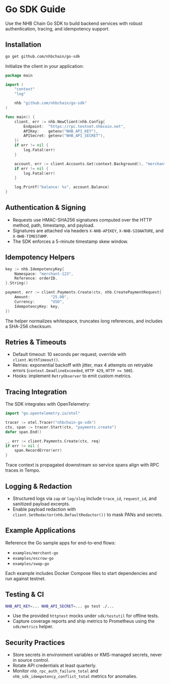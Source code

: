 # Go SDK Guide

Use the NHB Chain Go SDK to build backend services with robust authentication, tracing, and idempotency support.

## Installation

```bash
go get github.com/nhbchain/go-sdk
```

Initialize the client in your application:

```go
package main

import (
    "context"
    "log"

    nhb "github.com/nhbchain/go-sdk"
)

func main() {
    client, err := nhb.NewClient(nhb.Config{
        Endpoint:  "https://rpc.testnet.nhbcoin.net",
        APIKey:    getenv("NHB_API_KEY"),
        APISecret: getenv("NHB_API_SECRET"),
    })
    if err != nil {
        log.Fatal(err)
    }

    account, err := client.Accounts.Get(context.Background(), "merchant-123")
    if err != nil {
        log.Fatal(err)
    }

    log.Printf("balance: %s", account.Balance)
}
```

## Authentication & Signing

- Requests use HMAC-SHA256 signatures computed over the HTTP method, path, timestamp, and payload.
- Signatures are attached via headers `X-NHB-APIKEY`, `X-NHB-SIGNATURE`, and `X-NHB-TIMESTAMP`.
- The SDK enforces a 5-minute timestamp skew window.

## Idempotency Helpers

```go
key := nhb.IdempotencyKey{
    Namespace: "merchant-123",
    Reference: orderID,
}.String()

payment, err := client.Payments.Create(ctx, nhb.CreatePaymentRequest{
    Amount:         "25.00",
    Currency:       "USD",
    IdempotencyKey: key,
})
```

The helper normalizes whitespace, truncates long references, and includes a SHA-256 checksum.

## Retries & Timeouts

- Default timeout: 10 seconds per request; override with `client.WithTimeout()`.
- Retries: exponential backoff with jitter, max 4 attempts on retryable errors (`context.DeadlineExceeded`, `HTTP 429`, `HTTP >= 500`).
- Hooks: implement `RetryObserver` to emit custom metrics.

## Tracing Integration

The SDK integrates with OpenTelemetry:

```go
import "go.opentelemetry.io/otel"

tracer := otel.Tracer("nhbchain-go-sdk")
ctx, span := tracer.Start(ctx, "payments.create")
defer span.End()

_, err := client.Payments.Create(ctx, req)
if err != nil {
    span.RecordError(err)
}
```

Trace context is propagated downstream so service spans align with RPC traces in Tempo.

## Logging & Redaction

- Structured logs via `zap` or `log/slog` include `trace_id`, `request_id`, and sanitized payload excerpts.
- Enable payload redaction with `client.SetRedactor(nhb.DefaultRedactor())` to mask PANs and secrets.

## Example Applications

Reference the Go sample apps for end-to-end flows:

- `examples/merchant-go`
- `examples/escrow-go`
- `examples/swap-go`

Each example includes Docker Compose files to start dependencies and run against testnet.

## Testing & CI

```bash
NHB_API_KEY=... NHB_API_SECRET=... go test ./...
```

- Use the provided `httptest` mocks under `sdk/testutil` for offline tests.
- Capture coverage reports and ship metrics to Prometheus using the `sdk/metrics` helper.

## Security Practices

- Store secrets in environment variables or KMS-managed secrets, never in source control.
- Rotate API credentials at least quarterly.
- Monitor `nhb_rpc_auth_failure_total` and `nhb_sdk_idempotency_conflict_total` metrics for anomalies.
